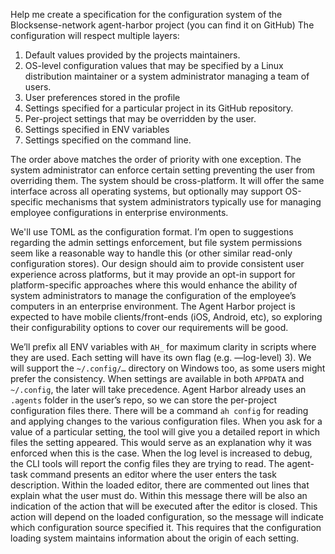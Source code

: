 Help me create a specification for the configuration system of the Blocksense-network agent-harbor project (you can find it on GitHub) The configuration will respect multiple layers:

1. Default values provided by the projects maintainers.
2. OS-level configuration values that may be specified by a Linux distribution maintainer or a system administrator managing a team of users.
3. User preferences stored in the profile
4. Settings specified for a particular project in its GitHub repository.
5. Per-project settings that may be overridden by the user.
6. Settings specified in ENV variables
7. Settings specified on the command line.

The order above matches the order of priority with one exception. The system administrator can enforce certain setting preventing the user from overriding them. The system should be cross-platform. It will offer the same interface across all operating systems, but optionally may support OS-specific mechanisms that system administrators typically use for managing employee configurations in enterprise environments.

We'll use TOML as the configuration format. I’m open to suggestions regarding the admin settings enforcement, but file system permissions seem like a reasonable way to handle this (or other similar read-only configuration stores). Our design should aim to provide consistent user experience across platforms, but it may provide an opt-in support for platform-specific approaches where this would enhance the ability of system administrators to manage the configuration of the employee’s computers in an enterprise environment. The Agent Harbor project is expected to have mobile clients/front-ends (iOS, Android, etc), so exploring their configurability options to cover our requirements will be good.

We’ll prefix all ENV variables with `AH_` for maximum clarity in scripts where they are used. Each setting will have its own flag (e.g. —log-level) 3). We will support the `~/.config/…` directory on Windows too, as some users might prefer the consistency. When settings are available in both `APPDATA` and `~/.config`, the later will take precedence. Agent Harbor already uses an `.agents` folder in the user’s repo, so we can store the per-project configuration files there. There will be a command `ah config` for reading and applying changes to the various configuration files. When you ask for a value of a particular setting, the tool will give you a detailed report in which files the setting appeared. This would serve as an explanation why it was enforced when this is the case. When the log level is increased to debug, the CLI tools will report the config files they are trying to read. The agent-task command presents an editor where the user enters the task description. Within the loaded editor, there are commented out lines that explain what the user must do. Within this message there will be also an indication of the action that will be executed after the editor is closed. This action will depend on the loaded configuration, so the message will indicate which configuration source specified it. This requires that the configuration loading system maintains information about the origin of each setting.
